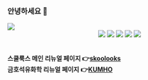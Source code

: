 ### 안녕하세요 👋

<!--
**ning222222/ning222222** is a ✨ _special_ ✨ repository because its `README.md` (this file) appears on your GitHub profile.


Here are some ideas to get you started:

- 🔭 I’m currently working on ...
- 🌱 I’m currently learning ...
- 👯 I’m looking to collaborate on ...
- 🤔 I’m looking for help with ...
- 💬 Ask me about ...
- 📫 How to reach me: ...
- 😄 Pronouns: ...
- ⚡ Fun fact: ...
-->

<img src="https://capsule-render.vercel.app/api?type=waving&color=blackauto&height=300&section=header&text=Yerin%20&fontSize=90" />

<div align="center">
 <img src="https://img.shields.io/badge/Node.js-색코드?style=for-the-badge&logo=Node.js&logoColor=black">
<img src="https://img.shields.io/badge/React-61DAFB?style=for-the-badge&logo=react&logoColor=black">
<img src="https://img.shields.io/badge/Python-blue?style=for-the-badge&logo=python&logoColor=black">
<img src="https://img.shields.io/badge/css-blue?style=for-the-badge&logo=python&logoColor=black">
<img src="https://img.shields.io/badge/html-blue?style=for-the-badge&logo=python&logoColor=black">
  <br>
  <br>
  <br>
    </div>
<strong>스쿨룩스 메인 리뉴얼 페이지 👉<a href="http://wannabememe.co.kr/project/SKOOLOOKS/">skoolooks</a><Strong>
 <BR>
<strong>금호석유화학 리뉴얼 페이지 👉<a href="http://wannabememe.co.kr/project/KUMHO/index.html">KUMHO</a><Strong>
 

